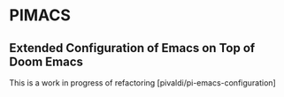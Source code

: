 # PIMACS

## Extended Configuration of Emacs on Top of Doom Emacs

This is a work in progress of refactoring [pivaldi/pi-emacs-configuration]
